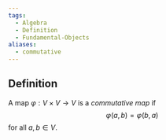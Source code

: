 ```yaml
---
tags:
  - Algebra
  - Definition
  - Fundamental-Objects
aliases:
  - commutative
---
```

## Definition

A map $\varphi : V \times V \to V$ is a *commutative map* if
$$
\varphi(a,b) = \varphi(b,a)
$$
for all $a,b \in V$.